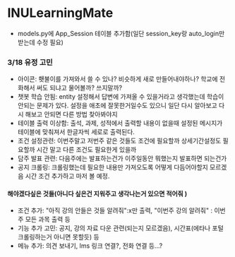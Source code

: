 # INULearningMate

* models.py에 App_Session 테이블 추가함(일단 session_key랑 auto_login만 받는데 수정 필요)

### 3/18 유정 고민
* 아이콘: 횃불이를 가져와서 쓸 수 있나? 비슷하게 새로 만들어내야하나? 학교에 전화해서 써도 되냐고 물어볼까? 쓰지말까?
* 챗봇 학습 안됨: entity 설정해서 답변에 가져올 수 있을거라고 생각했는데 학습이 안되는 문제가 있다. 설정을 애초에 잘못한거일수도 있으니 일단 다시 알아보고 다시 해보고 안되면 다른 방법 찾아봐야지
* 테이블 출력 이상함: 출석, 과제, 성적에서 출력할 내용이 없을때 설정된 메시지가 테이블에 맞춰져서 한글자씩 세로로 출력된다. 
* 조건 설정관련: 이번주말고 저번주 같은 것들도 조건에 필요할까 상세기간설정도 필요할까 시간 말고 다른 조건도 필요한게 있을까
* 담주 발표 관련: 다음주에는 발표하는건가 이주일동안 뭐했는지 발표하면 되는건가
* 공지 크롤링: 크롤링했는데 필요한 내용만 가져오도록 어떻게 다듬어야할지 모르겠음 시간 조건 추가하고 마저 볼 예정.
#### 해야겠다싶은 것들(아니다 싶은건 지워주고 생각나는거 있으면 적어줘 )
* 조건 추가: "아직 강의 안들은 것들 알려줘":x만 출력, "이번주 강의 알려줘" : 이번주 모든 과목 출력 등
* 기능 추가 고민: 공지, 강의 자료 다운 관련(되는지 모르겠음), 시간표(에타나 포털 크롤링하는거 아니면 못할듯) 등
* 메뉴 추가: 의견 보내기, lms 링크 연결?, 전화 연결 등...?
